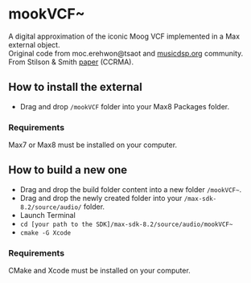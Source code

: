 # mookVCF~
A digital approximation of the iconic Moog VCF implemented in a Max external object.  
Original code from moc.erehwon@tsaot and [musicdsp.org](http://musicdsp.org) community.  
From Stilson & Smith [paper](https://ccrma.stanford.edu/~stilti/papers/moogvcf.pdf) (CCRMA). 

## How to install the external
- Drag and drop `/mookVCF` folder into your Max8 Packages folder.

### Requirements
Max7 or Max8 must be installed on your computer.

## How to build a new one
- Drag and drop the build folder content into a new folder `/mookVCF~`.  
- Drag and drop the newly created folder into your `/max-sdk-8.2/source/audio/` folder.
- Launch Terminal
- `cd [your path to the SDK]/max-sdk-8.2/source/audio/mookVCF~`
- `cmake -G Xcode`

### Requirements
CMake and Xcode must be installed on your computer. 
